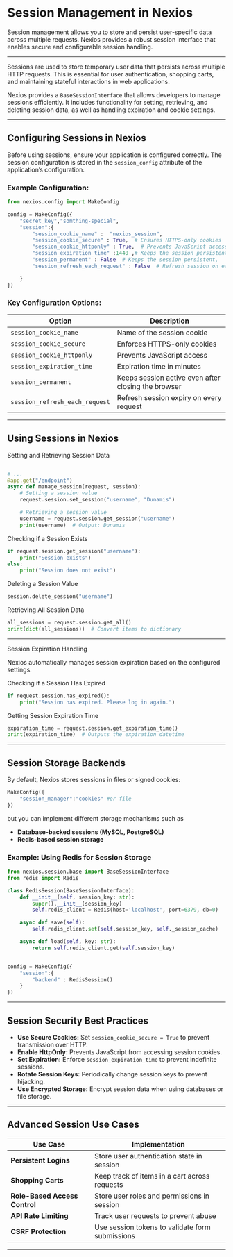 # **Session Management in Nexios**

Session management allows you to store and persist user-specific data across multiple requests. Nexios provides a robust session interface that enables secure and configurable session handling.

---


Sessions are used to store temporary user data that persists across multiple HTTP requests. This is essential for user authentication, shopping carts, and maintaining stateful interactions in web applications.

Nexios provides a `BaseSessionInterface` that allows developers to manage sessions efficiently. It includes functionality for setting, retrieving, and deleting session data, as well as handling expiration and cookie settings.

---

## Configuring Sessions in Nexios

Before using sessions, ensure your application is configured correctly. The session configuration is stored in the `session_config` attribute of the application’s configuration.

### Example Configuration:
```python
from nexios.config import MakeConfig

config = MakeConfig({
    "secret_key","somthing-special",
    "session":{
        "session_cookie_name" :  "nexios_session",
        "session_cookie_secure" : True,  # Ensures HTTPS-only cookies
        "session_cookie_httponly" : True,  # Prevents JavaScript access
        "session_expiration_time" :1440 ,# Keeps the session persistent
        "session_permanent" : False  # Keeps the session persistent,
        "session_refresh_each_request" : False  # Refresh session on each request

    }    
})

```
### **Key Configuration Options:**
| Option                         | Description |
|---------------------------------|-------------|
| `session_cookie_name`           | Name of the session cookie |
| `session_cookie_secure`         | Enforces HTTPS-only cookies |
| `session_cookie_httponly`       | Prevents JavaScript access |
| `session_expiration_time`       | Expiration time in minutes |
| `session_permanent`             | Keeps session active even after closing the browser |
| `session_refresh_each_request`  | Refresh session expiry on every request |

---

##  Using Sessions in Nexios
Setting and Retrieving Session Data

```python

# ... 
@app.get("/endpoint")
async def manage_session(request, session):
    # Setting a session value   
    request.session.set_session("username", "Dunamis")

    # Retrieving a session value
    username = request.session.get_session("username")
    print(username)  # Output: Dunamis
```

Checking if a Session Exists
```python
if request.session.get_session("username"):
    print("Session exists")
else:
    print("Session does not exist")
```

Deleting a Session Value
```python
session.delete_session("username")
```

Retrieving All Session Data
```python
all_sessions = request.session.get_all()
print(dict(all_sessions))  # Convert items to dictionary
```

---

Session Expiration Handling

Nexios automatically manages session expiration based on the configured settings.

Checking if a Session Has Expired
```python
if request.session.has_expired():
    print("Session has expired. Please log in again.")
```

Getting Session Expiration Time
```python
expiration_time = request.session.get_expiration_time()
print(expiration_time)  # Outputs the expiration datetime
```

---



##  Session Storage Backends


By default, Nexios stores sessions in files or signed cookies:

```py
MakeConfig({
    "session_manager":"cookies" #or file
})

```

but you can implement different storage mechanisms such as

- **Database-backed sessions (MySQL, PostgreSQL)**
- **Redis-based session storage**

### **Example: Using Redis for Session Storage**
```python
from nexios.session.base import BaseSessionInterface
from redis import Redis

class RedisSession(BaseSessionInterface):
    def __init__(self, session_key: str):
        super().__init__(session_key)
        self.redis_client = Redis(host='localhost', port=6379, db=0)

    async def save(self):
        self.redis_client.set(self.session_key, self._session_cache)

    async def load(self, key: str):
        return self.redis_client.get(self.session_key)


config = MakeConfig({
    "session":{
        "backend" : RedisSession()
    }
})
```

---
## Session Security Best Practices

- **Use Secure Cookies:** Set `session_cookie_secure = True` to prevent transmission over HTTP.
- **Enable HttpOnly:** Prevents JavaScript from accessing session cookies.
- **Set Expiration:** Enforce `session_expiration_time` to prevent indefinite sessions.
- **Rotate Session Keys:** Periodically change session keys to prevent hijacking.
- **Use Encrypted Storage:** Encrypt session data when using databases or file storage.

---

## Advanced Session Use Cases

| Use Case | Implementation |
|----------|---------------|
| **Persistent Logins** | Store user authentication state in session |
| **Shopping Carts** | Keep track of items in a cart across requests |
| **Role-Based Access Control** | Store user roles and permissions in session |
| **API Rate Limiting** | Track user requests to prevent abuse |
| **CSRF Protection** | Use session tokens to validate form submissions |

---

